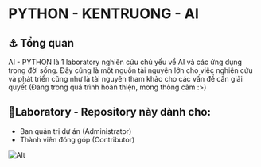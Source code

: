 # PYTHON - KENTRUONG - AI

## ⚓ Tổng quan
AI - PYTHON là 1 laboratory nghiên cứu chủ yếu về AI và các ứng dụng trong đời sống. Đây cũng là một nguồn tài nguyên lớn cho việc nghiên cứu và phát triển cũng như là tài nguyên tham khảo cho các vấn đề cần giải quyết (Đang trong quá trình hoàn thiện, mong thông cảm :>)

## 🎫Laboratory - Repository này dành cho:
- Ban quản trị dự án (Administrator)
- Thành viên đóng góp (Contributor)

![Alt](https://repobeats.axiom.co/api/embed/4d46462c6cfe05a431fb977f88cf16c47efe9c3a.svg "Repobeats analytics image")
